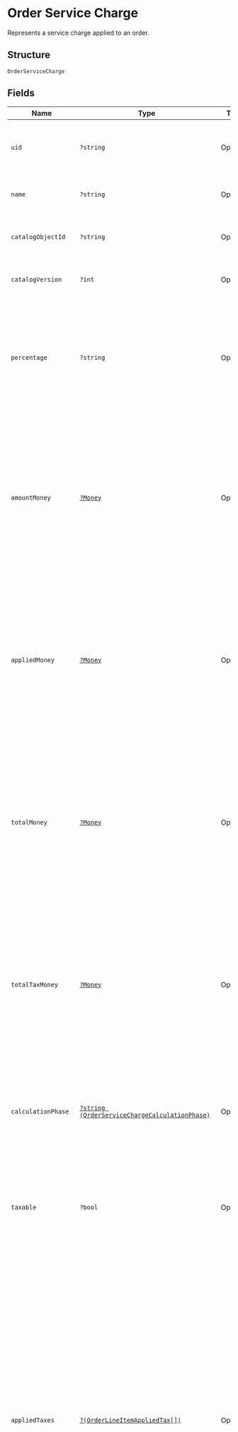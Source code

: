 
# Order Service Charge

Represents a service charge applied to an order.

## Structure

`OrderServiceCharge`

## Fields

| Name | Type | Tags | Description | Getter | Setter |
|  --- | --- | --- | --- | --- | --- |
| `uid` | `?string` | Optional | A unique ID that identifies the service charge only within this order.<br>**Constraints**: *Maximum Length*: `60` | getUid(): ?string | setUid(?string uid): void |
| `name` | `?string` | Optional | The name of the service charge.<br>**Constraints**: *Maximum Length*: `512` | getName(): ?string | setName(?string name): void |
| `catalogObjectId` | `?string` | Optional | The catalog object ID referencing the service charge [CatalogObject](../../doc/models/catalog-object.md).<br>**Constraints**: *Maximum Length*: `192` | getCatalogObjectId(): ?string | setCatalogObjectId(?string catalogObjectId): void |
| `catalogVersion` | `?int` | Optional | The version of the catalog object that this service charge references. | getCatalogVersion(): ?int | setCatalogVersion(?int catalogVersion): void |
| `percentage` | `?string` | Optional | The service charge percentage as a string representation of a<br>decimal number. For example, `"7.25"` indicates a service charge of 7.25%.<br><br>Exactly 1 of `percentage` or `amount_money` should be set.<br>**Constraints**: *Maximum Length*: `10` | getPercentage(): ?string | setPercentage(?string percentage): void |
| `amountMoney` | [`?Money`](../../doc/models/money.md) | Optional | Represents an amount of money. `Money` fields can be signed or unsigned.<br>Fields that do not explicitly define whether they are signed or unsigned are<br>considered unsigned and can only hold positive amounts. For signed fields, the<br>sign of the value indicates the purpose of the money transfer. See<br>[Working with Monetary Amounts](https://developer.squareup.com/docs/build-basics/working-with-monetary-amounts)<br>for more information. | getAmountMoney(): ?Money | setAmountMoney(?Money amountMoney): void |
| `appliedMoney` | [`?Money`](../../doc/models/money.md) | Optional | Represents an amount of money. `Money` fields can be signed or unsigned.<br>Fields that do not explicitly define whether they are signed or unsigned are<br>considered unsigned and can only hold positive amounts. For signed fields, the<br>sign of the value indicates the purpose of the money transfer. See<br>[Working with Monetary Amounts](https://developer.squareup.com/docs/build-basics/working-with-monetary-amounts)<br>for more information. | getAppliedMoney(): ?Money | setAppliedMoney(?Money appliedMoney): void |
| `totalMoney` | [`?Money`](../../doc/models/money.md) | Optional | Represents an amount of money. `Money` fields can be signed or unsigned.<br>Fields that do not explicitly define whether they are signed or unsigned are<br>considered unsigned and can only hold positive amounts. For signed fields, the<br>sign of the value indicates the purpose of the money transfer. See<br>[Working with Monetary Amounts](https://developer.squareup.com/docs/build-basics/working-with-monetary-amounts)<br>for more information. | getTotalMoney(): ?Money | setTotalMoney(?Money totalMoney): void |
| `totalTaxMoney` | [`?Money`](../../doc/models/money.md) | Optional | Represents an amount of money. `Money` fields can be signed or unsigned.<br>Fields that do not explicitly define whether they are signed or unsigned are<br>considered unsigned and can only hold positive amounts. For signed fields, the<br>sign of the value indicates the purpose of the money transfer. See<br>[Working with Monetary Amounts](https://developer.squareup.com/docs/build-basics/working-with-monetary-amounts)<br>for more information. | getTotalTaxMoney(): ?Money | setTotalTaxMoney(?Money totalTaxMoney): void |
| `calculationPhase` | [`?string (OrderServiceChargeCalculationPhase)`](../../doc/models/order-service-charge-calculation-phase.md) | Optional | Represents a phase in the process of calculating order totals.<br>Service charges are applied after the indicated phase.<br><br>[Read more about how order totals are calculated.](https://developer.squareup.com/docs/orders-api/how-it-works#how-totals-are-calculated) | getCalculationPhase(): ?string | setCalculationPhase(?string calculationPhase): void |
| `taxable` | `?bool` | Optional | Indicates whether the service charge can be taxed. If set to `true`,<br>order-level taxes automatically apply to the service charge. Note that<br>service charges calculated in the `TOTAL_PHASE` cannot be marked as taxable. | getTaxable(): ?bool | setTaxable(?bool taxable): void |
| `appliedTaxes` | [`?(OrderLineItemAppliedTax[])`](../../doc/models/order-line-item-applied-tax.md) | Optional | The list of references to the taxes applied to this service charge. Each<br>`OrderLineItemAppliedTax` has a `tax_uid` that references the `uid` of a top-level<br>`OrderLineItemTax` that is being applied to this service charge. On reads, the amount applied<br>is populated.<br><br>An `OrderLineItemAppliedTax` is automatically created on every taxable service charge<br>for all `ORDER` scoped taxes that are added to the order. `OrderLineItemAppliedTax` records<br>for `LINE_ITEM` scoped taxes must be added in requests for the tax to apply to any taxable<br>service charge. Taxable service charges have the `taxable` field set to `true` and calculated<br>in the `SUBTOTAL_PHASE`.<br><br>To change the amount of a tax, modify the referenced top-level tax. | getAppliedTaxes(): ?array | setAppliedTaxes(?array appliedTaxes): void |
| `metadata` | `?array<string,string>` | Optional | Application-defined data attached to this service charge. Metadata fields are intended<br>to store descriptive references or associations with an entity in another system or store brief<br>information about the object. Square does not process this field; it only stores and returns it<br>in relevant API calls. Do not use metadata to store any sensitive information (such as personally<br>identifiable information or card details).<br><br>Keys written by applications must be 60 characters or less and must be in the character set<br>`[a-zA-Z0-9_-]`. Entries can also include metadata generated by Square. These keys are prefixed<br>with a namespace, separated from the key with a ':' character.<br><br>Values have a maximum length of 255 characters.<br><br>An application can have up to 10 entries per metadata field.<br><br>Entries written by applications are private and can only be read or modified by the same<br>application.<br><br>For more information, see [Metadata](https://developer.squareup.com/docs/build-basics/metadata). | getMetadata(): ?array | setMetadata(?array metadata): void |
| `type` | [`?string (OrderServiceChargeType)`](../../doc/models/order-service-charge-type.md) | Optional | - | getType(): ?string | setType(?string type): void |
| `treatmentType` | [`?string (OrderServiceChargeTreatmentType)`](../../doc/models/order-service-charge-treatment-type.md) | Optional | Indicates whether the service charge will be treated as a value-holding line item or<br>apportioned toward a line item. | getTreatmentType(): ?string | setTreatmentType(?string treatmentType): void |
| `pricingRuleId` | `?string` | Optional | The object ID of a [pricing rule](../../doc/models/catalog-pricing-rule.md) to be applied<br>automatically to this service charge. The specification and application of the service charges,<br>to which a `pricing_rule_id` is assigned, are completely controlled by the corresponding<br>pricing rule. | getPricingRuleId(): ?string | setPricingRuleId(?string pricingRuleId): void |
| `applicationMethod` | [`?string (OrderServiceChargeApplicationMethod)`](../../doc/models/order-service-charge-application-method.md) | Optional | Categorizes why a service charge was applied to an order or line item. | getApplicationMethod(): ?string | setApplicationMethod(?string applicationMethod): void |
| `scope` | [`?string (OrderServiceChargeScope)`](../../doc/models/order-service-charge-scope.md) | Optional | Indicates whether this is a line-item or order-level apportioned<br>service charge. | getScope(): ?string | setScope(?string scope): void |

## Example (as JSON)

```json
{
  "uid": null,
  "name": null,
  "catalog_object_id": null,
  "catalog_version": null,
  "percentage": null,
  "amount_money": null,
  "applied_money": null,
  "total_money": null,
  "total_tax_money": null,
  "calculation_phase": null,
  "taxable": null,
  "applied_taxes": null,
  "metadata": null,
  "type": null,
  "treatment_type": null,
  "application_method": null,
  "scope": null
}
```

